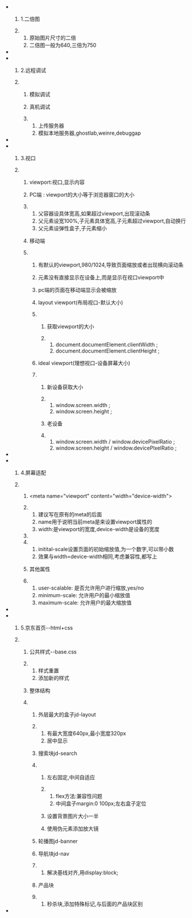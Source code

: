- 1. 1.二倍图

  2. 1. 原始图片尺寸的二倍
     2. 二倍图一般为640,三倍为750

-  

- 1. 2.远程调试

  2. 1. 模拟调试

     2. 真机调试

     3. 1. 上传服务器
        2. 模拟本地服务器,ghostlab,weinre,debuggap

-  

- 1. 3.视口

  2. 1. viewport:视口,显示内容

     2. PC端 : viewport的大小等于浏览器窗口的大小

     3. 1. 父容器设具体宽高,如果超过viewport,出现滚动条
        2. 父元素设宽100%,子元素具体宽高,子元素超过viewport,自动换行
        3. 父元素设弹性盒子,子元素缩小

     4. 移动端

     5. 1. 有默认的viewport,980/1024,导致页面缩放或者出现横向滚动条

        2. 元素没有直接显示在设备上,而是显示在视口viewport中

        3. pc端的页面在移动端显示会被缩放

        4. layout viewport(布局视口-默认大小)

        5. 1. 获取viewport的大小

           2. 1. document.documentElement.clientWidth ; 
              2. document.documentElement.clientHeight ;

        6. ideal viewport(理想视口-设备屏幕大小)

        7. 1. 新设备获取大小

           2. 1. window.screen.width          ;
              2. window.screen.height          ;

           3. 老设备

           4. 1. window.screen.width          / window.devicePixelRatio ;
              2. window.screen.height          / window.devicePlxelRatio ;

-  

- 1. 4.屏幕适配

  2. 1. <meta  name="viewport"        content="width="device-width">

     2. 1.  建议写在原有的meta的后面
        2. name用于说明当前meta是来设置viewport属性的
        3. width:是viewport的宽度,device-width是设备的宽度

     3. <meta name="viewport"        content="initial-scale=1">

     4. 1. initital-scale设置页面的初始缩放值,为一个数字,可以带小数 
        2. 效果与width=device-width相同,考虑兼容性,都写上

     5. 其他属性

     6. 1. user-scalable: 是否允许用户进行缩放,yes/no
        2. minimum-scale: 允许用户的最小缩放值
        3. maximum-scale: 允许用户的最大缩放值

-  

- 1. 5.京东首页--html+css

  2. 1. 公共样式--base.css

     2. 1. 样式重置
        2. 添加新的样式

     3. 整体结构

     4. 1. 外层最大的盒子jd-layout

        2. 1. 有最大宽度640px,最小宽度320px
           2. 居中显示

        3. 搜索块jd-search

        4. 1. 左右固定,中间自适应

           2. 1. flex方法:兼容性问题
              2. 中间盒子margin:0 100px;左右盒子定位

           3. 设置背景图片大小一半

           4. 使用伪元素添加放大镜

        5. 轮播图jd-banner

        6. 导航块jd-nav

        7. 1. 解决基线对齐,用display:block;

        8. 产品块

        9. 1. 秒杀块,添加特殊标记,与后面的产品块区别

-  